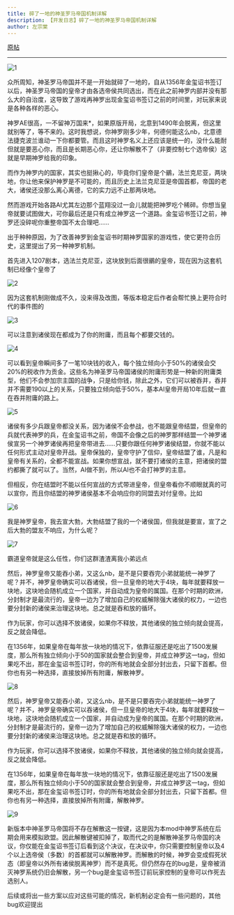 ```yaml
---
title: 碎了一地的神圣罗马帝国机制详解
description: 【开发日志】碎了一地的神圣罗马帝国机制详解
author: 左宗棠
---
```


[原帖](https://tieba.baidu.com/p/7785603561)

---

![1](/images/shenluo/1.jpg)

众所周知，神圣罗马帝国并不是一开始就碎了一地的，自从1356年金玺诏书签订以后，神圣罗马帝国的皇帝才由各选帝侯共同选出，而在此之前神罗内部并没有那么大的自治度，这导致了游戏再神罗出现金玺诏书签订之前的时间里，对玩家来说是各种各样的恶心。

神罗AE很高，一不留神万国来*，如果原版开局，北意到1490年会脱离，但这里就别等了，等不来的。这时我想说，你神罗刚多少年，何德何能这么nb，北意德法捷克波兰谁动一下你都要管。而且这时神罗名义上还应该是统一的，没什么能耐但就是要恶心你，而且是长期恶心你，还让你解散不了（非要控制七个选帝侯）这就是早期神罗给我的印象。

而作为神罗内的国家，其实也挺揪心的，毕竟你们皇帝是个鶸，法兰克尼亚，两块地，你让他来保护神罗是不可能的，而且历史上法兰克尼亚是帝国首都，帝国的老大，诸侯还没那么离心离德，它的实力远不止那两块地。

然而游戏开始各路AI尤其左边那个蓝翔没过一会儿就能把神罗吃个稀碎。你想当皇帝就要试图做大，可你最后还是只有成立神罗这一个道路。金玺诏书签订之前，神罗还没碎呢你重整帝国不太合理吧……

出于种种原因，为了改善神罗到金玺诏书时期神罗国家的游戏性，使它更符合历史，这里提出了另一种神罗机制。

首先进入1207剧本，选法兰克尼亚，这块放到后面很鶸的皇帝，现在因为这套机制已经像个皇帝了

![2](/images/shenluo/2.jpg)

因为这套机制刚做成不久，没来得及改图，等版本稳定后作者会帮忙换上更符合时代的事件图的

![3](/images/shenluo/3.jpg)

可以注意到诸侯现在都成为了你的附庸，而且每个都要交钱的。

![4](/images/shenluo/4.jpg)

可以看到皇帝瞬间多了一笔10块钱的收入，每个独立倾向小于50%的诸侯会交20%的税收作为贡金。这些名为神圣罗马帝国诸侯的附庸形势是一种新的附庸类型，他们不会参加宗主国的战争，只是给你钱，除此之外，它们可以被吞并，吞并并不需要190以上的关系，只要独立倾向低于50%，基本AI皇帝开局10年后就一直在吞并附庸的路上。

![5](/images/shenluo/5.jpg)

诸侯有多少兵跟皇帝都没关系，因为诸侯不会参战，也不能跟皇帝结盟，但皇帝的兵就代表神罗的兵，在金玺诏书之前，帝国不会像之后的神罗那样结盟一个神罗诸侯宣另一个神罗诸侯再把皇帝带进去……只要你跟任何神罗诸侯结盟，你就不能以任何形式主动对皇帝开战。皇帝保独的，皇帝守护了信仰，皇帝结盟了谁，凡是和皇帝有关系的，全都不能宣战。如果你想宣战，就不要打诸侯的主意，把诸侯的盟约都撕了就可以了。当然，AI做不到，所以AI也不会打神罗的主意。

但相反，你在结盟时不能以任何宣战的方式带进皇帝，但皇帝看你不顺眼就真的可以宣你，而且你结盟的神罗诸侯基本不会响应你的同盟去对付皇帝。比如

![6](/images/shenluo/6.jpg)

我是神罗皇帝，我去宣大勃，大勃结盟了我的一个诸侯国，但我就是要宣，宣了之后大勃的盟友不响应，为什么呢？

![7](/images/shenluo/7.jpg)

霸道皇帝就是这么任性，你们这群渣渣离我小弟远点

然后，神罗皇帝又能吞小弟，又这么nb，是不是只要吞完小弟就能统一神罗了呢？并不，神罗皇帝确实可以吞诸侯，但一旦皇帝的地大于4块，每年就要释放一块地，这块地会随机成立一个国家，并自动成为皇帝的属国。在那个时期的欧洲，分封制才是最流行的，皇帝一边为了增加自己的权威解除强大诸侯的权力，一边也要分封新的诸侯来治理这块地。总之就是吞和放的循环。

作为玩家，你可以选择不放诸侯，如果你不释放，其他诸侯的独立倾向就会提高，反之就会降低。

在1356年，如果皇帝在每年放一块地的情况下，依靠征服还是吃出了1500发展度，那么所有独立倾向小于50的国家就会整合到皇帝，并成立神罗这一tag，但如果吃不出，那在金玺诏书签订时，你的所有地就会全部分封出去，只留下首都。但你也有另一种选择，直接放掉所有附庸，解散神罗。

![8](/images/shenluo/8.jpg)

然后，神罗皇帝又能吞小弟，又这么nb，是不是只要吞完小弟就能统一神罗了呢？并不，神罗皇帝确实可以吞诸侯，但一旦皇帝的地大于4块，每年就要释放一块地，这块地会随机成立一个国家，并自动成为皇帝的属国。在那个时期的欧洲，分封制才是最流行的，皇帝一边为了增加自己的权威解除强大诸侯的权力，一边也要分封新的诸侯来治理这块地。总之就是吞和放的循环。

作为玩家，你可以选择不放诸侯，如果你不释放，其他诸侯的独立倾向就会提高，反之就会降低。

在1356年，如果皇帝在每年放一块地的情况下，依靠征服还是吃出了1500发展度，那么所有独立倾向小于50的国家就会整合到皇帝，并成立神罗这一tag，但如果吃不出，那在金玺诏书签订时，你的所有地就会全部分封出去，只留下首都。但你也有另一种选择，直接放掉所有附庸，解散神罗。

![9](/images/shenluo/9.jpg)

新版本中神圣罗马帝国将不存在解散这一按键，这是因为本mod中神罗系统在后期会用来模拟欧盟。因此解散键被扣掉了，取而代之的是解散神圣罗马帝国的决议，你仅能在金玺诏书签订后看到这个决议，在决议中，你只需要控制皇帝以及4个以上选帝侯（多数）的首都就可以解散神罗。而解散的时候，神罗会变成假死状态（即皇帝以外所有诸侯脱离神罗）而不是真死。但仍然存在的bug是，皇帝被消灭神罗系统仍旧会解散，另一个bug是金玺诏书签订前玩家控制的皇帝可以作死去选别人。

后续或将出一些方案以应对这些可能的情况，新机制必定会有一些问题的，其他bug欢迎提出
